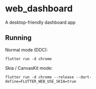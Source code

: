 # web_dashboard

A desktop-friendly dashboard app

## Running

Normal mode (DDC):

```
flutter run -d chrome
```

Skia / CanvasKit mode:

```
flutter run -d chrome --release --dart-define=FLUTTER_WEB_USE_SKIA=true
```
